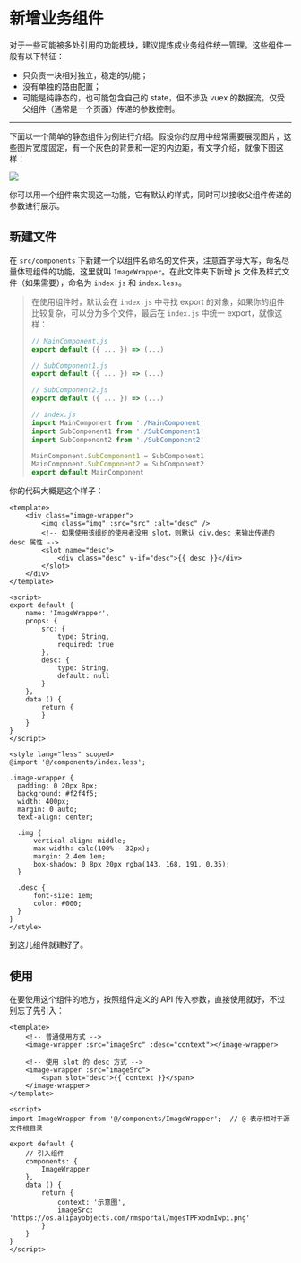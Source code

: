 # 新增业务组件

对于一些可能被多处引用的功能模块，建议提炼成业务组件统一管理。这些组件一般有以下特征：

- 只负责一块相对独立，稳定的功能；
- 没有单独的路由配置；
- 可能是纯静态的，也可能包含自己的 state，但不涉及 vuex 的数据流，仅受父组件（通常是一个页面）传递的参数控制。

---

下面以一个简单的静态组件为例进行介绍。假设你的应用中经常需要展现图片，这些图片宽度固定，有一个灰色的背景和一定的内边距，有文字介绍，就像下图这样：

![](https://gw.alipayobjects.com/zos/rmsportal/vcRltFiKfHBHFrUcsTtW.png)

你可以用一个组件来实现这一功能，它有默认的样式，同时可以接收父组件传递的参数进行展示。

## 新建文件

在 `src/components` 下新建一个以组件名命名的文件夹，注意首字母大写，命名尽量体现组件的功能，这里就叫 `ImageWrapper`。在此文件夹下新增 js 文件及样式文件（如果需要），命名为 `index.js` 和 `index.less`。

> 在使用组件时，默认会在 `index.js` 中寻找 export 的对象，如果你的组件比较复杂，可以分为多个文件，最后在 `index.js` 中统一 export，就像这样：
> ```js
> // MainComponent.js
> export default ({ ... }) => (...)
> 
> // SubComponent1.js
> export default ({ ... }) => (...)
> 
> // SubComponent2.js
> export default ({ ... }) => (...)
> 
> // index.js
> import MainComponent from './MainComponent'
> import SubComponent1 from './SubComponent1'
> import SubComponent2 from './SubComponent2'
> 
> MainComponent.SubComponent1 = SubComponent1
> MainComponent.SubComponent2 = SubComponent2
> export default MainComponent
> ```

你的代码大概是这个样子：
```vue
<template>
	<div class="image-wrapper">
		<img class="img" :src="src" :alt="desc" />
        <!-- 如果使用该组织的使用者没用 slot，则默认 div.desc 来输出传递的 desc 属性 -->
		<slot name="desc">
			<div class="desc" v-if="desc">{{ desc }}</div>
		</slot>
	</div>
</template>

<script>
export default {
    name: 'ImageWrapper',
    props: {
        src: {
            type: String,
            required: true
        },
        desc: {
            type: String,
            default: null
        }
    },
    data () {
        return {
        }
    }
}
</script>

<style lang="less" scoped>
@import '@/components/index.less';

.image-wrapper {
  padding: 0 20px 8px;
  background: #f2f4f5;
  width: 400px;
  margin: 0 auto;
  text-align: center;
  
  .img {
      vertical-align: middle;
      max-width: calc(100% - 32px);
      margin: 2.4em 1em;
      box-shadow: 0 8px 20px rgba(143, 168, 191, 0.35);
  }
  
  .desc {
      font-size: 1em;
      color: #000;
  }
}
</style>
```

到这儿组件就建好了。



## 使用

在要使用这个组件的地方，按照组件定义的 API 传入参数，直接使用就好，不过别忘了先引入：

```vue
<template>
	<!-- 普通使用方式 -->
	<image-wrapper :src="imageSrc" :desc="context"></image-wrapper>
	
	<!-- 使用 slot 的 desc 方式 -->
	<image-wrapper :src="imageSrc">
		<span slot="desc">{{ context }}</span>
	</image-wrapper>
</template>

<script>
import ImageWrapper from '@/components/ImageWrapper';  // @ 表示相对于源文件根目录

export default {
	// 引入组件
	components: {
        ImageWrapper
	},
    data () {
        return {
            context: '示意图',
        	imageSrc: 'https://os.alipayobjects.com/rmsportal/mgesTPFxodmIwpi.png'
        }
    }
}
</script>
```

